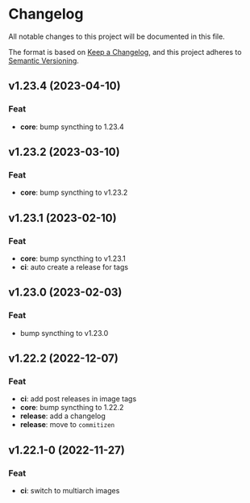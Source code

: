 # Changelog

All notable changes to this project will be documented in this file.

The format is based on [Keep a Changelog](https://keepachangelog.com/en/1.0.0/),
and this project adheres to [Semantic Versioning](https://semver.org/spec/v2.0.0.html).

## v1.23.4 (2023-04-10)

### Feat

- **core**: bump syncthing to 1.23.4

## v1.23.2 (2023-03-10)

### Feat

- **core**: bump syncthing to v1.23.2

## v1.23.1 (2023-02-10)

### Feat

- **core**: bump syncthing to v1.23.1
- **ci**: auto create a release for tags

## v1.23.0 (2023-02-03)

### Feat

- bump syncthing to v1.23.0

## v1.22.2 (2022-12-07)

### Feat

- **ci**: add post releases in image tags
- **core**: bump syncthing to 1.22.2
- **release**: add a changelog
- **release**: move to `commitizen`

## v1.22.1-0 (2022-11-27)

### Feat

- **ci**: switch to multiarch images
